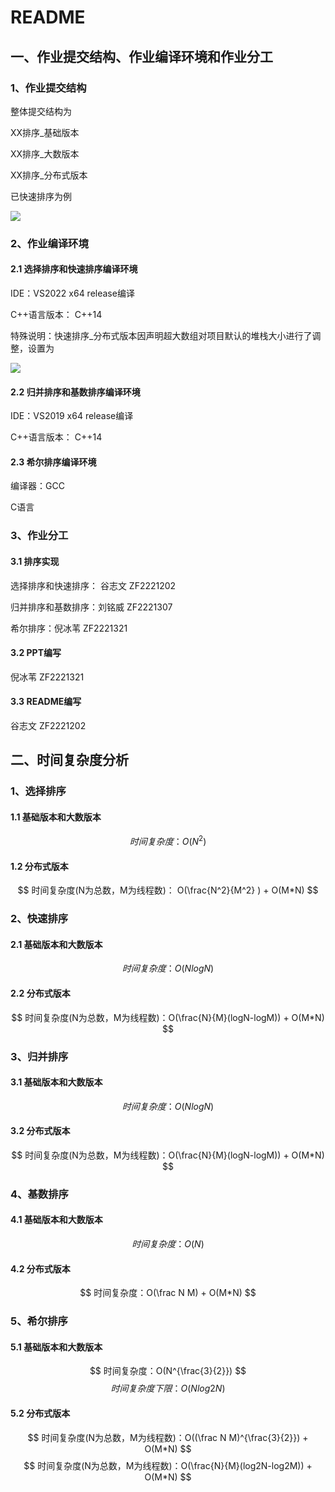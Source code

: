 # README

## 一、作业提交结构、作业编译环境和作业分工

### 1、作业提交结构

整体提交结构为

XX排序_基础版本

XX排序_大数版本

XX排序_分布式版本

已快速排序为例

![](http://image.lracker.com/blog/20221121173909.png)

### 2、作业编译环境

#### 2.1 选择排序和快速排序编译环境

IDE：VS2022  x64 release编译

C++语言版本： C++14

特殊说明：快速排序_分布式版本因声明超大数组对项目默认的堆栈大小进行了调整，设置为

![](http://image.lracker.com/blog/20221121173926.png)

#### 2.2 归并排序和基数排序编译环境

IDE：VS2019 x64 release编译

C++语言版本： C++14

#### 2.3 希尔排序编译环境

编译器：GCC

C语言

### 3、作业分工

#### 3.1 排序实现

选择排序和快速排序： 谷志文 ZF2221202

归并排序和基数排序：刘铭威 ZF2221307

希尔排序：倪冰苇 ZF2221321

#### 3.2 PPT编写

倪冰苇 ZF2221321

#### 3.3 README编写

谷志文 ZF2221202

## 二、时间复杂度分析

### 1、选择排序

#### 1.1 基础版本和大数版本

$$
时间复杂度：O(N^2)
$$

#### 1.2 分布式版本

$$
时间复杂度(N为总数，M为线程数)： O(\frac{N^2}{M^2} ) + O(M*N)
$$

### 2、快速排序

#### 2.1 基础版本和大数版本

$$
时间复杂度：O(NlogN)
$$

#### 2.2 分布式版本

$$
时间复杂度(N为总数，M为线程数)：O(\frac{N}{M}(logN-logM)) + O(M*N)
$$

### 3、归并排序

#### 3.1 基础版本和大数版本

$$
时间复杂度：O(NlogN)
$$

#### 3.2 分布式版本

$$
时间复杂度(N为总数，M为线程数)：O(\frac{N}{M}(logN-logM)) + O(M*N)
$$

### 4、基数排序

#### 4.1 基础版本和大数版本
$$
时间复杂度：O(N)
$$

#### 4.2 分布式版本
$$
时间复杂度：O(\frac N M) + O(M*N)
$$

### 5、希尔排序

#### 5.1 基础版本和大数版本
$$
时间复杂度：O(N^{\frac{3}{2}})
$$
$$
时间复杂度下限：O(Nlog2N)
$$

#### 5.2 分布式版本
$$
时间复杂度(N为总数，M为线程数)：O((\frac N M)^{\frac{3}{2}}) + O(M*N)
$$
$$
时间复杂度(N为总数，M为线程数)：O(\frac{N}{M}(log2N-log2M)) + O(M*N)
$$